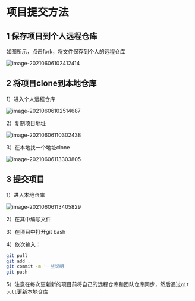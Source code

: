 # 项目提交方法

## 1 保存项目到个人远程仓库

如图所示，点击fork，将文件保存到个人的远程仓库

![image-20210606102412414](D:\works\software_engineering\questions-and-answers-app\汇报材料\使用方法.assets\image-20210606102412414.png)

## 2 将项目clone到本地仓库

1）进入个人远程仓库

![image-20210606102514687](D:\works\software_engineering\questions-and-answers-app\汇报材料\使用方法.assets\image-20210606102514687.png)

2）复制项目地址

![image-20210606110302438](D:\works\software_engineering\questions-and-answers-app\汇报材料\使用方法.assets\image-20210606110302438.png)

3）在本地找一个地址clone

![image-20210606113303805](D:\works\software_engineering\questions-and-answers-app\汇报材料\使用方法.assets\image-20210606113303805.png)

## 3 提交项目

1）进入本地仓库

![image-20210606113405829](D:\works\software_engineering\questions-and-answers-app\汇报材料\使用方法.assets\image-20210606113405829.png)

2）在其中编写文件

3）在项目中打开git bash

4）依次输入：

```bash
git pull
git add .
git commit -m '一些说明'
git push
```

5）注意在每次更新新的项目前将自己的远程仓库和团队仓库同步，然后通过`git pull`更新本地仓库